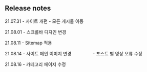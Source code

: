 ## Release notes
21.07.31 - 사이트 개편
         - 모든 게시물 이동

21.08.01 - 스크롤바 디자인 변경

21.08.11 - Sitemap 적용

21.08.14 - 사이트 메인 이미지 변경
&nbsp;&nbsp;&nbsp;&nbsp;&nbsp;&nbsp;&nbsp;&nbsp;&nbsp;&nbsp;&nbsp;&nbsp;&nbsp;&nbsp;&nbsp; - 포스트 별 영상 오류 수정

21.08.16 - 카테고리 페이지 수정
